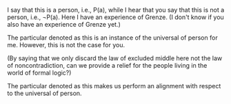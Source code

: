 I say that this is a person, i.e., P(a), while I hear that you say that this is not a person, i.e., ¬P(a). Here I have an experience of Grenze. (I don't know if you also have an experience of Grenze yet.)

The particular denoted as this is an instance of the universal of person for me. However, this is not the case for you.

(By saying that we only discard the law of excluded middle here not the law of noncontradiction, can we provide a relief for the people living in the world of formal logic?)

The particular denoted as this makes us perform an alignment with respect to the universal of person.
